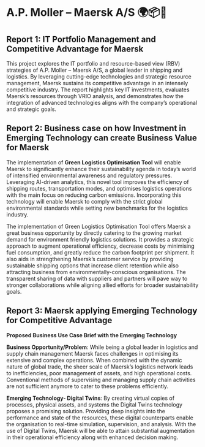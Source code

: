 # A.P. Moller – Maersk A/S 🌍📦🚢

## Report 1: IT Portfolio Management and Competitive Advantage for Maersk

This project explores the IT portfolio and resource-based view (RBV) strategies of A.P. Moller – Maersk A/S, a global leader in shipping and logistics. By leveraging cutting-edge technologies and strategic resource management, Maersk sustains its competitive advantage in an intensely competitive industry. The report highlights key IT investments, evaluates Maersk’s resources through VRIO analysis, and demonstrates how the integration of advanced technologies aligns with the company’s operational and strategic goals.

## Report 2: Business case on how Investment in Emerging Technology can create Business Value for Maersk

The implementation of **Green Logistics Optimisation Tool** will enable Maersk to significantly enhance their sustainability agenda in today’s world of intensified environmental awareness and regulatory pressures. Leveraging AI-driven analytics, this novel tool improves the efficiency of shipping routes, transportation modes, and optimises logistics operations with the main focus on reducing carbon emissions. Incorporating this technology will enable Maersk to comply with the strict global environmental standards while setting new benchmarks for the logistics industry. 

The implementation of Green Logistics Optimisation Tool offers Maersk a great business opportunity by directly catering to the growing market demand for environment friendly logistics solutions. It provides a strategic approach to augment operational efficiency, 
decrease costs by minimising fuel consumption, and greatly reduce the carbon footprint per shipment. It also aids in strengthening Maersk’s customer service by providing sustainable shipping options that increase client retention while also attracting business from environmentally-conscious organisations. The transparent sharing of data with suppliers and partners will pave way to stronger collaborations while aligning allied efforts for broader sustainability goals. 

## Report 3: Maersk applying Emerging Technology for Competitive Advantage 

**Proposed Business Use Case Brief with the Emerging Technology** 

**Business Opportunity/Problem**: While being a global leader in logistics and supply chain management 
Maersk faces challenges in optimising its extensive and complex 
operations. When combined with the dynamic nature of global trade, the 
sheer scale of Maersk’s logistics network leads to inefficiencies, poor 
management of assets, and high operational costs. Conventional methods 
of supervising and managing supply chain activities are not sufficient 
anymore to cater to these problems efficiently. 

**Emerging Technology- Digital Twins**: By creating virtual copies of processes, physical assets, and systems the 
Digital Twins technology proposes a promising solution. Providing deep 
insights into the performance and state of the resources, these digital 
counterparts enable the organisation to real-time simulation, supervision, 
and analysis. With the use of Digital Twins, Maersk will be able to attain 
substantial augmentation in their operational efficiency along with 
enhanced decision making.
